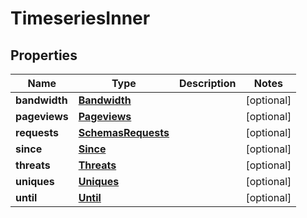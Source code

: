 # TimeseriesInner

## Properties
Name | Type | Description | Notes
------------ | ------------- | ------------- | -------------
**bandwidth** | [**Bandwidth**](Bandwidth.md) |  |  [optional]
**pageviews** | [**Pageviews**](Pageviews.md) |  |  [optional]
**requests** | [**SchemasRequests**](SchemasRequests.md) |  |  [optional]
**since** | [**Since**](Since.md) |  |  [optional]
**threats** | [**Threats**](Threats.md) |  |  [optional]
**uniques** | [**Uniques**](Uniques.md) |  |  [optional]
**until** | [**Until**](Until.md) |  |  [optional]
